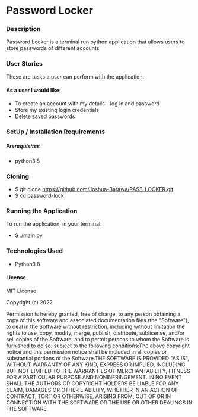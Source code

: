 # Password Locker
### Description
Password Locker is a terminal run python application that allows users to store passwords of different accounts

### User Stories
These are tasks a user can perform with the application.

#### As a user I would like:

* To create an account with my details - log in and password
* Store my existing login credentials
* Delete saved passwords

### SetUp / Installation Requirements
##### Prerequisites
* python3.8

### Cloning
 * $ git clone https://github.com/Joshua-Barawa/PASS-LOCKER.git
 * $ cd password-lock
### Running the Application
To run the application, in your terminal:
 * $ ./main.py

### Technologies Used
* Python3.8
#### License
MIT License

​Copyright (c) 2022

​Permission is hereby granted, free of charge, to any person obtaining a copy of this software and associated documentation files (the "Software"), to deal in the Software without restriction, including without limitation the rights to use, copy, modify, merge, publish, distribute, sublicense, and/or sell copies of the Software, and to permit persons to whom the Software is furnished to do so, subject to the following conditions:​The above copyright notice and this permission notice shall be included in all copies or substantial portions of the Software.​THE SOFTWARE IS PROVIDED "AS IS", WITHOUT WARRANTY OF ANY KIND, EXPRESS OR IMPLIED, INCLUDING BUT NOT LIMITED TO THE WARRANTIES OF MERCHANTABILITY, FITNESS FOR A PARTICULAR PURPOSE AND NONINFRINGEMENT. IN NO EVENT SHALL THE AUTHORS OR COPYRIGHT HOLDERS BE LIABLE FOR ANY CLAIM, DAMAGES OR OTHER LIABILITY, WHETHER IN AN ACTION OF CONTRACT, TORT OR OTHERWISE, ARISING FROM, OUT OF OR IN CONNECTION WITH THE SOFTWARE OR THE USE OR OTHER DEALINGS IN THE SOFTWARE.